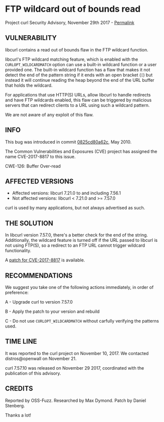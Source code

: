 FTP wildcard out of bounds read
===============================

Project curl Security Advisory, November 29th 2017 -
[Permalink](https://curl.haxx.se/docs/adv_2017-ae72.html)

VULNERABILITY
-------------

libcurl contains a read out of bounds flaw in the FTP wildcard function.

libcurl's FTP wildcard matching feature, which is enabled with the
`CURLOPT_WILDCARDMATCH` option can use a built-in wildcard function or a user
provided one. The built-in wildcard function has a flaw that makes it not
detect the end of the pattern string if it ends with an open bracket (`[`) but
instead it will continue reading the heap beyond the end of the URL buffer
that holds the wildcard.

For applications that use HTTP(S) URLs, allow libcurl to handle redirects and
have FTP wildcards enabled, this flaw can be triggered by malicious servers
that can redirect clients to a URL using such a wildcard pattern.

We are not aware of any exploit of this flaw.

INFO
----

This bug was introduced in commit
[0825cd80a62c](https://github.com/curl/curl/commit/0825cd80a62c), May 2010.

The Common Vulnerabilities and Exposures (CVE) project has assigned the name
CVE-2017-8817 to this issue.

CWE-126: Buffer Over-read

AFFECTED VERSIONS
-----------------

- Affected versions: libcurl 7.21.0 to and including 7.56.1
- Not affected versions: libcurl < 7.21.0 and >= 7.57.0

curl is used by many applications, but not always advertised as such.

THE SOLUTION
------------

In libcurl version 7.57.0, there's a better check for the end of the
string. Additionally, the wildcard feature is turned off if the URL passed to
libcurl is not using FTP(S), so a redirect to an FTP URL cannot trigger
wildcard functionality.

A [patch for CVE-2017-8817](https://curl.haxx.se/CVE-2017-8817.patch) is
available.

RECOMMENDATIONS
---------------

We suggest you take one of the following actions immediately, in order of
preference:

 A - Upgrade curl to version 7.57.0

 B - Apply the patch to your version and rebuild

 C - Do not use `CURLOPT_WILDCARDMATCH` without carfully verifying the
     patterns used.

TIME LINE
---------

It was reported to the curl project on November 10, 2017.  We contacted
distros@openwall on November 21.

curl 7.57.10 was released on November 29 2017, coordinated with the
publication of this advisory.

CREDITS
-------

Reported by OSS-Fuzz. Researched by Max Dymond. Patch by Daniel Stenberg.

Thanks a lot!
